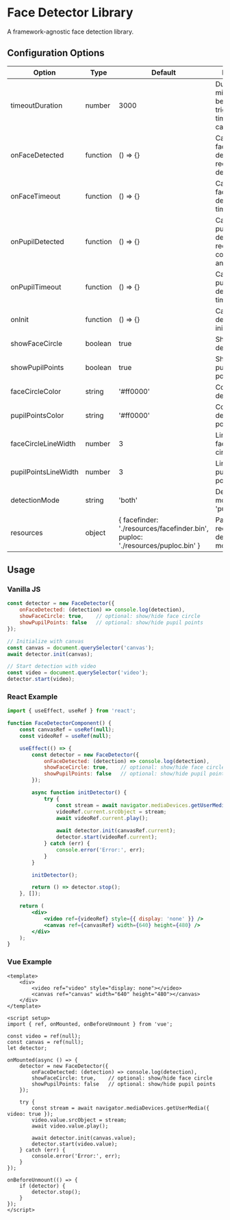 # Face Detector Library

A framework-agnostic face detection library.

## Configuration Options

| Option | Type | Default | Description |
|--------|------|---------|-------------|
| timeoutDuration | number | 3000 | Duration in milliseconds before triggering timeout callbacks |
| onFaceDetected | function | () => {} | Callback when face is detected, receives detection data |
| onFaceTimeout | function | () => {} | Callback when face is not detected for timeoutDuration |
| onPupilDetected | function | () => {} | Callback when pupil is detected, receives coordinates and eye type |
| onPupilTimeout | function | () => {} | Callback when pupils are not detected for timeoutDuration |
| onInit | function | () => {} | Callback when detector is initialized |
| showFaceCircle | boolean | true | Show/hide face detection circle |
| showPupilPoints | boolean | true | Show/hide pupil detection points |
| faceCircleColor | string | '#ff0000' | Color of face detection circle |
| pupilPointsColor | string | '#ff0000' | Color of pupil detection points |
| faceCircleLineWidth | number | 3 | Line width of face detection circle |
| pupilPointsLineWidth | number | 3 | Line width of pupil detection points |
| detectionMode | string | 'both' | Detection mode: 'face', 'pupil', or 'both' |
| resources | object | { facefinder: './resources/facefinder.bin', puploc: './resources/puploc.bin' } | Paths to required detection model files |

## Usage

### Vanilla JS
```javascript
const detector = new FaceDetector({
    onFaceDetected: (detection) => console.log(detection),
    showFaceCircle: true,    // optional: show/hide face circle
    showPupilPoints: false   // optional: show/hide pupil points
});

// Initialize with canvas
const canvas = document.querySelector('canvas');
await detector.init(canvas);

// Start detection with video
const video = document.querySelector('video');
detector.start(video);
```

### React Example
```jsx
import { useEffect, useRef } from 'react';

function FaceDetectorComponent() {
    const canvasRef = useRef(null);
    const videoRef = useRef(null);

    useEffect(() => {
        const detector = new FaceDetector({
            onFaceDetected: (detection) => console.log(detection),
            showFaceCircle: true,    // optional: show/hide face circle
            showPupilPoints: false   // optional: show/hide pupil points
        });

        async function initDetector() {
            try {
                const stream = await navigator.mediaDevices.getUserMedia({ video: true });
                videoRef.current.srcObject = stream;
                await videoRef.current.play();
                
                await detector.init(canvasRef.current);
                detector.start(videoRef.current);
            } catch (err) {
                console.error('Error:', err);
            }
        }

        initDetector();

        return () => detector.stop();
    }, []);

    return (
        <div>
            <video ref={videoRef} style={{ display: 'none' }} />
            <canvas ref={canvasRef} width={640} height={480} />
        </div>
    );
}
```

### Vue Example
```vue
<template>
    <div>
        <video ref="video" style="display: none"></video>
        <canvas ref="canvas" width="640" height="480"></canvas>
    </div>
</template>

<script setup>
import { ref, onMounted, onBeforeUnmount } from 'vue';

const video = ref(null);
const canvas = ref(null);
let detector;

onMounted(async () => {
    detector = new FaceDetector({
        onFaceDetected: (detection) => console.log(detection),
        showFaceCircle: true,    // optional: show/hide face circle
        showPupilPoints: false   // optional: show/hide pupil points
    });

    try {
        const stream = await navigator.mediaDevices.getUserMedia({ video: true });
        video.value.srcObject = stream;
        await video.value.play();
        
        await detector.init(canvas.value);
        detector.start(video.value);
    } catch (err) {
        console.error('Error:', err);
    }
});

onBeforeUnmount(() => {
    if (detector) {
        detector.stop();
    }
});
</script>
